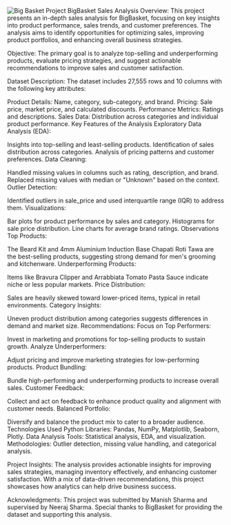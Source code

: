 ![Big Basket Project](https://www.code-brew.com/wp-content/uploads/2018/05/SUCCESS-STORY-1.png)
BigBasket Sales Analysis Overview: This project presents an in-depth sales analysis for BigBasket, focusing on key insights into product performance, sales trends, and customer preferences. The analysis aims to identify opportunities for optimizing sales, improving product portfolios, and enhancing overall business strategies.

Objective: The primary goal is to analyze top-selling and underperforming products, evaluate pricing strategies, and suggest actionable recommendations to improve sales and customer satisfaction.

Dataset Description: The dataset includes 27,555 rows and 10 columns with the following key attributes:

Product Details: Name, category, sub-category, and brand. Pricing: Sale price, market price, and calculated discounts. Performance Metrics: Ratings and descriptions. Sales Data: Distribution across categories and individual product performance. Key Features of the Analysis Exploratory Data Analysis (EDA):

Insights into top-selling and least-selling products. Identification of sales distribution across categories. Analysis of pricing patterns and customer preferences. Data Cleaning:

Handled missing values in columns such as rating, description, and brand. Replaced missing values with median or "Unknown" based on the context. Outlier Detection:

Identified outliers in sale_price and used interquartile range (IQR) to address them. Visualizations:

Bar plots for product performance by sales and category. Histograms for sale price distribution. Line charts for average brand ratings. Observations Top Products:

The Beard Kit and 4mm Aluminium Induction Base Chapati Roti Tawa are the best-selling products, suggesting strong demand for men's grooming and kitchenware. Underperforming Products:

Items like Bravura Clipper and Arrabbiata Tomato Pasta Sauce indicate niche or less popular markets. Price Distribution:

Sales are heavily skewed toward lower-priced items, typical in retail environments. Category Insights:

Uneven product distribution among categories suggests differences in demand and market size. Recommendations: Focus on Top Performers:

Invest in marketing and promotions for top-selling products to sustain growth. Analyze Underperformers:

Adjust pricing and improve marketing strategies for low-performing products. Product Bundling:

Bundle high-performing and underperforming products to increase overall sales. Customer Feedback:

Collect and act on feedback to enhance product quality and alignment with customer needs. Balanced Portfolio:

Diversify and balance the product mix to cater to a broader audience. Technologies Used Python Libraries: Pandas, NumPy, Matplotlib, Seaborn, Plotly. Data Analysis Tools: Statistical analysis, EDA, and visualization. Methodologies: Outlier detection, missing value handling, and categorical analysis.

Project Insights: The analysis provides actionable insights for improving sales strategies, managing inventory effectively, and enhancing customer satisfaction. With a mix of data-driven recommendations, this project showcases how analytics can help drive business success.

Acknowledgments: This project was submitted by Manish Sharma and supervised by Neeraj Sharma. Special thanks to BigBasket for providing the dataset and supporting this analysis.
